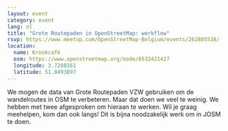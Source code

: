 ```yaml
---
layout: event
category: event
lang: nl
title: "Grote Routepaden in OpenStreetMap: workflow"
rsvp: https://www.meetup.com/OpenStreetMap-Belgium/events/262805538/
location:
  name: Krookcafé
  osm: https://www.openstreetmap.org/node/6532421427
  longitude: 3.7288161
  latitude: 51.0493897
---
```


We mogen de data van Grote Routepaden VZW gebruiken om de wandelroutes in OSM te verbeteren. Maar dat doen we veel te weinig. We hebben met twee afgesproken om hieraan te werken. Wil je graag meehelpen, kom dan ook langs! Dit is bijna noodzakelijk werk om in JOSM te doen.
